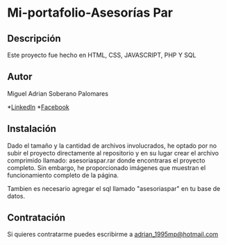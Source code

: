 
# Mi-portafolio-Asesorías Par
## Descripción
Este proyecto fue hecho en HTML, CSS, JAVASCRIPT, PHP Y SQL

## Autor
Miguel Adrian Soberano Palomares

*[LinkedIn](http://www.linkedin.com/in/soberano-palomares-miguel-adrian-74a014291)
*[Facebook](https://www.facebook.com/migueladrian.soberanopalomares)

## Instalación

Dado el tamaño y la cantidad de archivos involucrados, he optado por no subir el proyecto directamente al repositorio y en su lugar crear el archivo comprimido llamado: asesoriaspar.rar donde encontraras el proyecto completo.
Sin embargo, he proporcionado imágenes que muestran el funcionamiento completo de la página.

Tambien es necesario agregar el sql llamado "asesoriaspar" en tu base de datos.

## Contratación

Si quieres contratarme puedes escribirme a adrian_1995mp@hotmail.com
